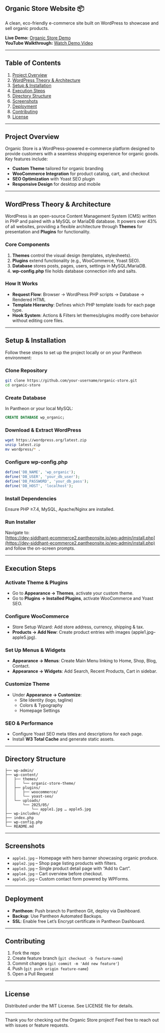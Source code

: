 ## Organic Store Website 📦

A clean, eco-friendly e-commerce site built on WordPress to showcase and sell organic products.

**Live Demo:** [Organic Store Demo](https://dev-siddhant-ecommerce2.pantheonsite.io/)  
**YouTube Walkthrough:** [Watch Demo Video](https://youtu.be/R9vVAzHpMs8)

---

## Table of Contents

1. [Project Overview](#project-overview)  
2. [WordPress Theory & Architecture](#wordpress-theory--architecture)  
3. [Setup & Installation](#setup--installation)  
4. [Execution Steps](#execution-steps)  
5. [Directory Structure](#directory-structure)  
6. [Screenshots](#screenshots)  
7. [Deployment](#deployment)  
8. [Contributing](#contributing)  
9. [License](#license)  

---

## Project Overview

Organic Store is a WordPress-powered e-commerce platform designed to provide customers with a seamless shopping experience for organic goods. Key features include:

- **Custom Theme** tailored for organic branding  
- **WooCommerce Integration** for product catalog, cart, and checkout  
- **SEO Optimization** with Yoast SEO plugin  
- **Responsive Design** for desktop and mobile  

---

## WordPress Theory & Architecture

WordPress is an open-source Content Management System (CMS) written in PHP and paired with a MySQL or MariaDB database. It powers over 43% of all websites, providing a flexible architecture through **Themes** for presentation and **Plugins** for functionality.

### Core Components

1. **Themes** control the visual design (templates, stylesheets).  
2. **Plugins** extend functionality (e.g., WooCommerce, Yoast SEO).  
3. **Database** stores posts, pages, users, settings in MySQL/MariaDB.  
4. **wp-config.php** file holds database connection info and salts.  

### How It Works

- **Request Flow**: Browser → WordPress PHP scripts → Database → Rendered HTML  
- **Template Hierarchy**: Defines which PHP template loads for each page type.  
- **Hook System**: Actions & Filters let themes/plugins modify core behavior without editing core files.  

---

## Setup & Installation

Follow these steps to set up the project locally or on your Pantheon environment:

### Clone Repository  
```bash
git clone https://github.com/your-username/organic-store.git
cd organic-store
```

### Create Database  
In Pantheon or your local MySQL:

```sql
CREATE DATABASE wp_organic;
```

### Download & Extract WordPress  
```bash
wget https://wordpress.org/latest.zip
unzip latest.zip
mv wordpress/* .
```

### Configure wp-config.php  
```php
define('DB_NAME', 'wp_organic');
define('DB_USER', 'your_db_user');
define('DB_PASSWORD', 'your_db_pass');
define('DB_HOST', 'localhost');
```

### Install Dependencies  
Ensure PHP ≥7.4, MySQL, Apache/Nginx are installed.

### Run Installer  
Navigate to:  
[https://dev-siddhant-ecommerce2.pantheonsite.io/wp-admin/install.php](https://dev-siddhant-ecommerce2.pantheonsite.io/wp-admin/install.php)  
and follow the on-screen prompts.

---

## Execution Steps

### Activate Theme & Plugins

- Go to **Appearance → Themes**, activate your custom theme.  
- Go to **Plugins → Installed Plugins**, activate WooCommerce and Yoast SEO.

### Configure WooCommerce

- Store Setup Wizard: Add store address, currency, shipping & tax.  
- **Products → Add New**: Create product entries with images (apple1.jpg–apple5.jpg).

### Set Up Menus & Widgets

- **Appearance → Menus**: Create Main Menu linking to Home, Shop, Blog, Contact.  
- **Appearance → Widgets**: Add Search, Recent Products, Cart in sidebar.

### Customize Theme

- Under **Appearance → Customize**:  
  - Site Identity (logo, tagline)  
  - Colors & Typography  
  - Homepage Settings

### SEO & Performance

- Configure Yoast SEO meta titles and descriptions for each page.  
- Install **W3 Total Cache** and generate static assets.

---

## Directory Structure

```
├── wp-admin/
├── wp-content/
│   ├── themes/
│   │   └── organic-store-theme/
│   ├── plugins/
│   │   ├── woocommerce/
│   │   └── yoast-seo/
│   └── uploads/
│       └── 2025/05/
│           └── apple1.jpg … apple5.jpg  
├── wp-includes/
├── index.php
├── wp-config.php
└── README.md
```

---

## Screenshots

- `apple1.jpg` – Homepage with hero banner showcasing organic produce.  
- `apple2.jpg` – Shop page listing products with filters.  
- `apple3.jpg` – Single product detail page with “Add to Cart”.  
- `apple4.jpg` – Cart overview before checkout.  
- `apple5.jpg` – Custom contact form powered by WPForms.

---

## Deployment

- **Pantheon**: Push branch to Pantheon Git, deploy via Dashboard.  
- **Backup**: Use Pantheon Automated Backups.  
- **SSL**: Enable free Let’s Encrypt certificate in Pantheon Dashboard.

---

## Contributing

1. Fork the repo  
2. Create feature branch (`git checkout -b feature-name`)  
3. Commit changes (`git commit -m 'Add new feature'`)  
4. Push (`git push origin feature-name`)  
5. Open a Pull Request

---

## License

Distributed under the MIT License. See LICENSE file for details.

---

Thank you for checking out the Organic Store project! Feel free to reach out with issues or feature requests.
